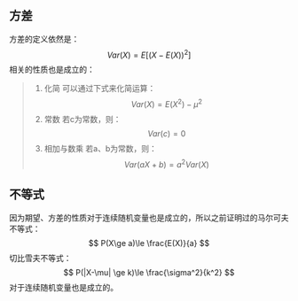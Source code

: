 ## 方差
方差的定义依然是：
$$
Var(X)=E\left[\Big(X-E(X)\Big)^2\right]
$$
相关的性质也是成立的：

> 1. 化简
可以通过下式来化简运算：
$$
Var(X)=E\left(X^2\right)-\mu^2
$$
> 2. 常数
若c为常数，则：
$$
Var(c)=0
$$
> 3. 相加与数乘
若a、b为常数，则：
$$
Var(aX+b)=a^2Var(X)
$$

## 不等式
因为期望、方差的性质对于连续随机变量也是成立的，所以之前证明过的马尔可夫不等式：
$$
P(X\ge a)\le \frac{E(X)}{a}
$$
切比雪夫不等式：
$$
P(|X-\mu| \ge k)\le \frac{\sigma^2}{k^2}
$$
对于连续随机变量也是成立的。